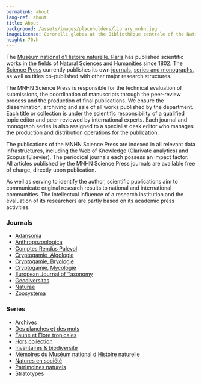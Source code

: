 ```yaml
---
permalink: about
lang-ref: about
title: About
background: /assets/images/placeholders/library_mnhn.jpg
imageLicense: Coronelli globes at the Bibliothèque centrale of the National Museum of Natural History, Paris © MNHN - A. Iatzoura.
height: 70vh
---
```

The [Muséum national d'Histoire naturelle, Paris](https://www.mnhn.fr) has published scientific works in the fields of Natural Sciences and Humanities since 1802. The [Science Press](https://sciencepress.mnhn.fr) currently publishes its own [journals](https://sciencepress.mnhn.fr/en/journals), [series and monographs](https://sciencepress.mnhn.fr/en/series), as well as titles co-published with other major research structures.

The MNHN Science Press is responsible for the technical evaluation of submissions, the coordination of manuscripts through the peer-review process and the production of final publications. We ensure the dissemination, archiving and sale of all works published by the department. Each title or collection is under the scientific responsibility of a qualified topic editor and peer-reviewed by international experts. Each journal and monograph series is also assigned to a specialist desk editor who manages the production and distribution operations for the publication.

The publications of the MNHN Science Press are indexed in all relevant data infrastructures, including the Web of Knowledge (Clarivate analytics) and Scopus (Elsevier). The periodical journals each possess an impact factor. All articles published by the MNHN Science Press journals are available free of charge, directly upon publication.

As well as serving to identify the author, scientific publications aim to communicate original research results to national and international communities. The intellectual influence of a research institution and the evaluation of its researchers are partly based on its academic press activities.

### Journals

* [Adansonia](https://sciencepress.mnhn.fr/en/periodiques/adansonia)
* [Anthropozoologica](https://sciencepress.mnhn.fr/en/periodiques/anthropozoologica)
* [Comptes Rendus Palevol](https://sciencepress.mnhn.fr/en/periodiques/comptes-rendus-palevol)
* [Cryptogamie, Algologie](https://sciencepress.mnhn.fr/en/periodiques/algologie)
* [Cryptogamie, Bryologie](https://sciencepress.mnhn.fr/en/periodiques/bryologie)
* [Cryptogamie, Mycologie](https://sciencepress.mnhn.fr/en/periodiques/mycologie)
* [European Journal of Taxonomy](https://europeanjournaloftaxonomy.eu)
* [Geodiversitas](https://sciencepress.mnhn.fr/en/periodiques/geodiversitas)
* [Naturae](https://sciencepress.mnhn.fr/en/periodiques/naturae)
* [Zoosystema](https://sciencepress.mnhn.fr/en/periodiques/zoosystema)

### Series

* [Archives](https://sciencepress.mnhn.fr/en/collections/archives)
* [Des planches et des mots](https://sciencepress.mnhn.fr/en/collections/des-planches-et-des-mots)
* [Faune et Flore tropicales](https://sciencepress.mnhn.fr/en/collections/faune-et-flore-tropicales)
* [Hors collection](https://sciencepress.mnhn.fr/en/collections/hors-collection)
* [Inventaires & biodiversité](https://sciencepress.mnhn.fr/en/collections/inventaires-biodiversite)
* [Mémoires du Muséum national d'Histoire naturelle](https://sciencepress.mnhn.fr/en/collections/memoires-du-museum-national-d-histoire-naturelle)
* [Natures en société](https://sciencepress.mnhn.fr/en/collections/natures-en-societes)
* [Patrimoines naturels](https://sciencepress.mnhn.fr/en/collections/patrimoines-naturels)
* [Stratotypes](https://sciencepress.mnhn.fr/en/collections/stratotypes)
